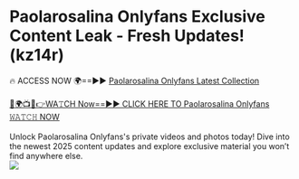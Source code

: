# Paolarosalina Onlyfans Exclusive Content Leak - Fresh Updates! (kz14r)

🔥 ACCESS NOW 🌍==►► <a href="https://tinyurl.com/kvy9nzfs" rel="nofollow">Paolarosalina Onlyfans Latest Collection</a>
<br><br>
[🔴🌍📺📱👉WA𝚃CH Now==►► CLICK HERE TO Paolarosalina Onlyfans 𝚆𝙰𝚃𝙲𝙷 NOW](https://tinyurl.com/kvy9nzfs)
<br><br>
Unlock Paolarosalina Onlyfans's private videos and photos today! Dive into the newest 2025 content updates and explore exclusive material you won’t find anywhere else.
<br>
<a href="https://tinyurl.com/kvy9nzfs" rel="nofollow" data-target="animated-image.originalLink"><img src="https://camo.githubusercontent.com/8a4f000d20f83aca3bf7ec5f350d767afa0574a8a352519fd8cfa583a6f93a33/68747470733a2f2f692e696d6775722e636f6d2f644a486b345a712e676966" data-canonical-src="https://i.imgur.com/dJHk4Zq.gif" style="max-width: 100%; display: inline-block;" data-target="animated-image.originalImage"></a>
<br>
